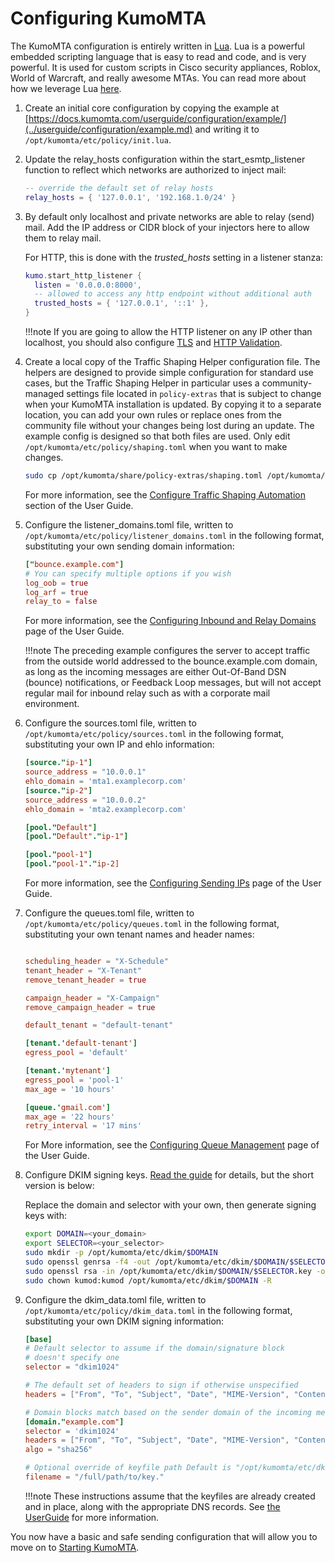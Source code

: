# Configuring KumoMTA

The KumoMTA configuration is entirely written in [Lua](https://www.lua.org/home.html). Lua is a powerful embedded scripting language that is easy to read and code, and is very powerful. It is used for custom scripts in Cisco security appliances, Roblox, World of Warcraft, and really awesome MTAs. You can read more about how we leverage Lua [here](https://docs.kumomta.com/tutorial/lua_resources/).

1. Create an initial core configuration by copying the example at [https://docs.kumomta.com/userguide/configuration/example/](../userguide/configuration/example.md) and writing it to `/opt/kumomta/etc/policy/init.lua`.

1. Update the relay_hosts configuration within the start_esmtp_listener function to reflect which networks are authorized to inject mail:

    ```lua
    -- override the default set of relay hosts
    relay_hosts = { '127.0.0.1', '192.168.1.0/24' }
    ```

1. By default only localhost and private networks are able to relay (send) mail.  Add the IP address or CIDR block of your injectors here to allow them to relay mail.

    For HTTP, this is done with the _*trusted_hosts*_ setting in a listener stanza:

    ```lua
    kumo.start_http_listener {
      listen = '0.0.0.0:8000',
      -- allowed to access any http endpoint without additional auth
      trusted_hosts = { '127.0.0.1', '::1' },
    }
    ```

    !!!note
       If you are going to allow the HTTP listener on any IP other than localhost, you should also configure [TLS](https://docs.kumomta.com/reference/kumo/start_http_listener/?h=tls#tls_private_key) and [HTTP Validation](https://docs.kumomta.com/reference/events/http_server_validate_auth_basic/).

1. Create a local copy of the Traffic Shaping Helper configuration file. The helpers are designed to provide simple configuration for standard use cases, but the Traffic Shaping Helper in particular uses a community-managed settings file located in `policy-extras` that is subject to change when your KumoMTA installation is updated. By copying it to a separate location, you can add your own rules or replace ones from the community file without your changes being lost during an update. The example config is designed so that both files are used. Only edit `/opt/kumomta/etc/policy/shaping.toml` when you want to make changes.

    ```bash
    sudo cp /opt/kumomta/share/policy-extras/shaping.toml /opt/kumomta/etc/policy/shaping.toml
    ```

    For more information, see the [Configure Traffic Shaping Automation](../userguide/configuration/trafficshapingautomation.md) section of the User Guide.

1. Configure the listener_domains.toml file, written to `/opt/kumomta/etc/policy/listener_domains.toml` in the following format, substituting your own sending domain information:

    ```toml
    ["bounce.example.com"]
    # You can specify multiple options if you wish
    log_oob = true
    log_arf = true
    relay_to = false
    ```
    For more information, see the [Configuring Inbound and Relay Domains](../userguide/configuration/domains.md) page of the User Guide.

    !!!note
        The preceding example configures the server to accept traffic from the outside world addressed to the bounce.example.com domain, as long as the incoming messages are either Out-Of-Band DSN (bounce) notifications, or Feedback Loop messages, but will not accept regular mail for inbound relay such as with a corporate mail environment.

1. Configure the sources.toml file, written to `/opt/kumomta/etc/policy/sources.toml` in the following format, substituting your own IP and ehlo information:

    ```toml
    [source."ip-1"]
    source_address = "10.0.0.1"
    ehlo_domain = 'mta1.examplecorp.com'
    [source."ip-2"]
    source_address = "10.0.0.2"
    ehlo_domain = 'mta2.examplecorp.com'

    [pool."Default"]
    [pool."Default"."ip-1"]

    [pool."pool-1"]
    [pool."pool-1"."ip-2]
    ```

    For more information, see the [Configuring Sending IPs](../userguide/configuration/sendingips.md) page of the User Guide.

1. Configure the queues.toml file, written to `/opt/kumomta/etc/policy/queues.toml` in the following format, substituting your own tenant names and header names:

    ```toml

    scheduling_header = "X-Schedule"
    tenant_header = "X-Tenant"
    remove_tenant_header = true

    campaign_header = "X-Campaign"
    remove_campaign_header = true

    default_tenant = "default-tenant"

    [tenant.'default-tenant']
    egress_pool = 'default'

    [tenant.'mytenant']
    egress_pool = 'pool-1'
    max_age = '10 hours'

    [queue.'gmail.com']
    max_age = '22 hours'
    retry_interval = '17 mins'
    ```

    For More information, see the [Configuring Queue Management](../userguide/configuration/queuemanagement.md) page of the User Guide.

1. Configure DKIM signing keys. [Read the guide](https://docs.kumomta.com/userguide/configuration/dkim/) for details, but the short version is below:

    Replace the domain and selector with your own, then generate signing keys with:

    ```bash
    export DOMAIN=<your_domain>
    export SELECTOR=<your_selector>
    sudo mkdir -p /opt/kumomta/etc/dkim/$DOMAIN
    sudo openssl genrsa -f4 -out /opt/kumomta/etc/dkim/$DOMAIN/$SELECTOR.key 1024
    sudo openssl rsa -in /opt/kumomta/etc/dkim/$DOMAIN/$SELECTOR.key -outform PEM -pubout -out /opt/kumomta/etc/dkim/$DOMAIN/$SELECTOR.pub
    sudo chown kumod:kumod /opt/kumomta/etc/dkim/$DOMAIN -R
    ```

1. Configure the dkim_data.toml file, written to `/opt/kumomta/etc/policy/dkim_data.toml` in the following format, substituting your own DKIM signing information:

    ```toml
    [base]
    # Default selector to assume if the domain/signature block
    # doesn't specify one
    selector = "dkim1024"

    # The default set of headers to sign if otherwise unspecified
    headers = ["From", "To", "Subject", "Date", "MIME-Version", "Content-Type", "Sender"]

    # Domain blocks match based on the sender domain of the incoming message
    [domain."example.com"]
    selector = 'dkim1024'
    headers = ["From", "To", "Subject", "Date", "MIME-Version", "Content-Type", "Sender"]
    algo = "sha256"

    # Optional override of keyfile path Default is "/opt/kumomta/etc/dkim/DOMAIN/SELECTOR.key"
    filename = "/full/path/to/key."
    ```

    !!!note
        These instructions assume that the keyfiles are already created and in place, along with the appropriate DNS records. See [the UserGuide](../userguide/configuration/dkim.md) for more information.

You now have a basic and safe sending configuration that will allow you to move on to [Starting KumoMTA](./starting_kumomta.md).
